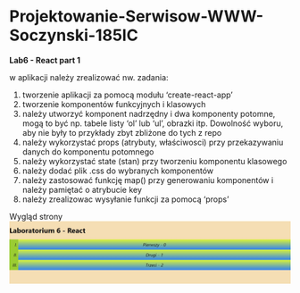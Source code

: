 # Projektowanie-Serwisow-WWW-Soczynski-185IC
 
**Lab6 - React part 1**

w aplikacji należy zrealizować nw. zadania:
1. tworzenie aplikacji za pomocą modułu ‘create-react-app’
2. tworzenie komponentów funkcyjnych i klasowych
3. należy utworzyć komponent nadrzędny i dwa komponenty potomne, mogą to być np. tabele listy ‘ol’ lub ‘ul’, obrazki itp. Dowolność wyboru, aby nie były to przykłady zbyt zbliżone do tych z repo
4. należy wykorzystać props (atrybuty, właściwosci) przy przekazywaniu danych do komponentu potomnego
5. należy wykorzystać state (stan) przy tworzeniu komponentu klasowego
6. należy dodać plik .css do wybranych komponentów
7. należy zastosować funkcję map() przy generowaniu komponentów i należy pamiętać o atrybucie key
8. należy zrealizowac wysyłanie funkcji za pomocą ‘props’

Wygląd strony
![Strona](Screenshots/Strona.jpg "Strona")